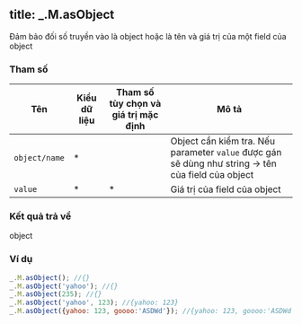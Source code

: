 title: _.M.asObject
-----

Đảm bảo đối số truyền vào là object hoặc là tên và giá trị của một field của object

### Tham số
<table class="table table-striped">
    <thead>
    <tr>
        <th>Tên</th>
        <th>Kiểu dữ liệu</th>
        <th>Tham số tùy chọn và giá trị mặc định</th>
        <th>Mô tả</th>
    </tr>
    </thead>
    <tbody>
    <tr>
        <td><code>object/name</code></td>
        <td>*</td>
        <td></td>
        <td>Object cần kiểm tra. Nếu parameter <code>value</code> được gán sẽ dùng như string -> tên của field của object</td>
    </tr>
    <tr>
        <td><code>value</code></td>
        <td>*</td>
        <td>*</td>
        <td>Giá trị của field của object</td>
    </tr>
    </tbody>
</table>

### Kết quả trả về
<dl class="dl-horizontal">
    <dt>object</dt><dd></dd>
</dl>

### Ví dụ
```js
_.M.asObject(); //{}
_.M.asObject('yahoo'); //{}
_.M.asObject(235); //{}
_.M.asObject('yahoo', 123); //{yahoo: 123}
_.M.asObject({yahoo: 123, goooo:'ASDWd'}); //{yahoo: 123, goooo:'ASDWd'}
```